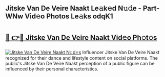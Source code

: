 ## Jitske Van De Veire Naakt Le𝚊k𝚎d N𝚞𝚍e - Part-WNw Vid𝚎o Photos Le𝚊ks odqK1

# <h2><a href="http://fb46wl.evod.top/?m=Jitske+Van+De+Veire+Naakt">🔗 👉🔴 Jitske Van De Veire Naakt Vid𝚎o Ph𝚘t𝚘s</a></h2>

[![Jitske Van De Veire Naakt N𝚞d𝚎s](https://i.imgur.com/8V9OHl7.gif)](http://fb46wl.evod.top/?m=Jitske+Van+De+Veire+Naakt)
Influencer Jitske Van De Veire Naakt recognized for their dance and lifestyle content on social platforms. The public's Jitske Van De Veire Naakt perception of a public figure can be influenced by their personal characteristics. 
